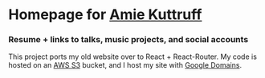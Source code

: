 # Homepage for [Amie Kuttruff](http://www.amiekuttruff.com) 
### Resume + links to talks, music projects, and social accounts
This project ports my old website over to React + React-Router. My code is hosted on an [AWS S3](https://aws.amazon.com/s3/) bucket, and I host my site with [Google Domains](https://domains.google/).
